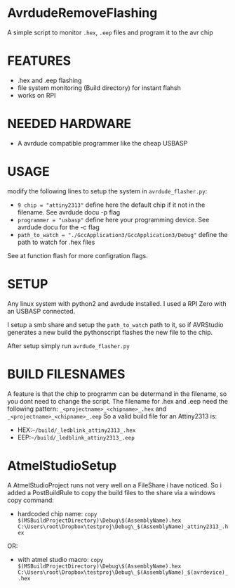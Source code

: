 # AvrdudeRemoveFlashing
A simple script to monitor `.hex`, `.eep` files and program it to the avr chip

# FEATURES
* .hex and .eep flashing
* file system monitoring (Build directory) for instant flahsh
* works on RPI


# NEEDED HARDWARE
* A avrdude compatible programmer like the cheap USBASP

# USAGE
modify the following lines to setup the system in `avrdude_flasher.py`:

* `9 chip = "attiny2313"` define here the default chip if it not in the filename. See avrdude docu -p flag
* `programmer = "usbasp"` define here your programming device. See avrdude docu for the -c flag
* `path_to_watch = "./GccApplication3/GccApplication3/Debug"` define the path to watch for .hex files

See at function flash for more configration flags.

# SETUP
Any linux system with python2 and avrdude installed.
I used a RPI Zero with an USBASP connected.

I setup a smb share and setup the `path_to_watch` path to it, so if AVRStudio generates a new build the pythonscript flashes the new file to the chip.

After setup simply run `avrdude_flasher.py`

# BUILD FILESNAMES
A feature is that the chip to programm can be determand in the filename, so you dont need to change the script.
The filename for .hex and .eep need the following pattern:
`_<projectname>_<chipname>_.hex` and `_<projectname>_<chipname>_.eep`
So a valid build file for an Attiny2313 is:
* HEX:`~/build/_ledblink_attiny2313_.hex` 
* EEP:`~/build/_ledblink_attiny2313_.eep` 


# AtmelStudioSetup
A AtmelStudioProject runs not very well on a FileShare i have noticed.
So i added a PostBuildRule to copy the build files to the share via a windows copy command:


* hardcoded chip name: `copy $(MSBuildProjectDirectory)\Debug\$(AssemblyName).hex  C:\Users\root\Dropbox\testproj\Debug\_$(AssemblyName)_attiny2313_.hex`

OR:

* with atmel studio macro: `copy $(MSBuildProjectDirectory)\Debug\$(AssemblyName).hex  C:\Users\root\Dropbox\testproj\Debug\_$(AssemblyName)_$(avrdevice)_.hex`
